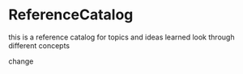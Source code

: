 # ReferenceCatalog




this is a reference catalog for topics and ideas learned
look through different concepts





change 


 